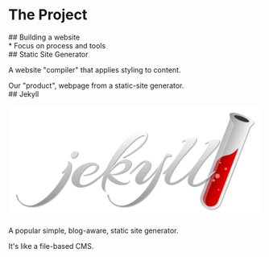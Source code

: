 # The Project

<section >
## Building a website

<aside class="notes">
* Focus on process and tools
</aside>
</section>
<!-- -->

<section >
## Static Site Generator

A website "compiler" that applies styling to content.

<aside class="notes">
Our "product", webpage from a static-site generator.
</aside>
</section>
<!-- -->

<section>
## Jekyll

![Jekyll logo](img/jekyllrb.svg)

A popular simple, blog-aware, static site generator.

<aside class="notes">
It's like a file-based CMS.

</aside>
</section>
<!-- -->

